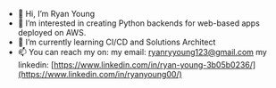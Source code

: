- 👋 Hi, I’m Ryan Young
- 👀 I’m interested in creating Python backends for web-based apps deployed on AWS.
- 🌱 I’m currently learning CI/CD and Solutions Architect
- 📫 You can reach my on:
    my email: ryanryyoung123@gmail.com
    my linkedin: [https://www.linkedin.com/in/ryan-young-3b05b0236/](https://www.linkedin.com/in/ryanyoung00/)
    

<!---
Renbron/Renbron is a ✨ special ✨ repository because its `README.md` (this file) appears on your GitHub profile.
You can click the Preview link to take a look at your changes.
--->
